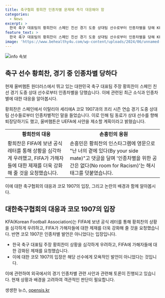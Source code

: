```yaml
---
title: 축구협회 황희찬 인종차별 문제에 즉각 대응해야 함
categories:
  - News
excerpt: >
  한국 축구 대표팀의 황희찬이 스페인 친선 경기 도중 상대팀 선수로부터 인종차별을 당해 KFA가 FIFA에 강력한 제재를 요청했다. 황희찬을 향한 인종차별 발언으로 인해 팀 동료가 격분하며 퇴장당한 사건으로 울버햄튼은 UEFA에 사안 제소, 손흥민은 황희찬을 응원하는 댓글을 남겼다. 하지만 상대팀과 구단은 인종차별 아님을 주장하며 해명했는데, 이에 대한 의견은 분분하다.
feature_text: >
  한국 축구 대표팀의 황희찬이 스페인 친선 경기 도중 상대팀 선수로부터 인종차별을 당해 KFA가 FIFA에 강력한 제재를 요청했다. 황희찬을 향한 인종차별 발언으로 인해 팀 동료가 격분하며 퇴장당한 사건으로 울버햄튼은 UEFA에 사안 제소, 손흥민은 황희찬을 응원하는 댓글을 남겼다. 하지만 상대팀과 구단은 인종차별 아님을 주장하며 해명했는데, 이에 대한 의견은 분분하다.
image: 'https://www.behealthy4u.com/wp-content/uploads/2024/06/unnamed-file.png'
---
```


<p><img src="https://www.behealthy4u.com/wp-content/uploads/2024/06/unnamed-file.png" alt="info 속보" /></p>

<h2 data-ke-size="size26">축구 선수 황희찬, 경기 중 인종차별 당하다</h2>

<p>현재 울버햄튼 원더러스에서 뛰고 있는 대한민국 축구 대표팀 주장 황희찬이 스페인 친선 경기 도중 상대 선수로부터 인종차별을 당했습니다. 이에 관련된 최근 소식과 인종차별에 대한 대응을 알아봅시다.</p>

<p data-ke-size="size16">황희찬은 스페인에서 이탈리아 세리에A 코모 1907과의 프리 시즌 연습 경기 도중 상대 팀 선수들로부터 인종차별적인 말을 들었습니다. 이로 인해 팀 동료가 상대 선수를 향해 퇴장당하기도 했고, 울버햄튼은 UEFA에 사안을 제소할 계획이라고 밝혔습니다.</p>

<table>
  <tr>
    <td style="text-align: center; height: 17px;"><b>황희찬의 대응</b></td>
    <td style="text-align: center; height: 17px;"><b>손흥민의 응원</b></td>
  </tr>
  <tr>
    <td>황희찬은 FIFA에 보낸 공식 레터를 통해 상황을 심각하게 우려했고, FIFA가 가해자들에 대한 제재를 더욱 강화해 줄 것을 요청했습니다.</td>
    <td>손흥민은 황희찬의 인스타그램에 영문으로 "난 너의 곁에 있다(By your side mate)"고 댓글을 달며 '인종차별을 위한 공간은 없다(No room for Racism)'는 해시태그를 덧붙였습니다.</td>
  </tr>
</table>

<p data-ke-size="size16">이에 대한 축구협회의 대응과 코모 1907의 입장, 그리고 논란의 배경과 함께 알아봅시다.</p>

<h2 data-ke-size="size26">대한축구협회의 대응과 코모 1907의 입장</h2>

<p>KFA(Korean Football Association)는 FIFA에 보낸 공식 레터를 통해 황희찬의 상황을 심각하게 우려하고, FIFA가 가해자들에 대한 제재를 더욱 강화해 줄 것을 요청했습니다. 반면 코모 1907은 인종차별 발언은 아니었다는 입장입니다.</p>

<ul>
  <li>한국 축구 대표팀 주장 황희찬이 상황을 심각하게 우려하고, FIFA에 가해자들에 대한 강화된 제재를 요청했습니다.</li>
  <li>이에 대한 코모 1907의 입장은 해당 선수에게 모욕적인 발언이 아니었다는 것입니다.</li>
</ul>

<p data-ke-size="size16">이에 관련하여 외국에서의 경기 인종차별 관련 사안과 관련해 토론이 진행되고 있습니다. 현재 상황과 배경을 고려하여 객관적인 판단이 필요합니다.</p>
생생한 뉴스, <a href="https://opensis.kr" rel="dofollow">opensis.kr</a>



